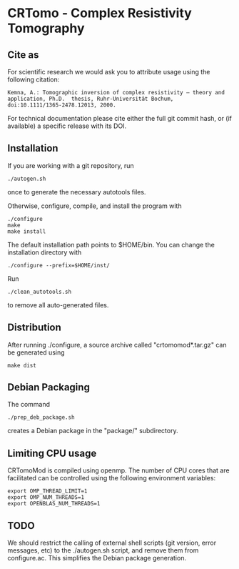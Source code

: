 # CRTomo - Complex Resistivity Tomography

## Cite as

For scientific research we would ask you to attribute usage using the following
citation:

	Kemna, A.: Tomographic inversion of complex resistivity – theory and
	application, Ph.D.  thesis, Ruhr-Universität Bochum,
	doi:10.1111/1365-2478.12013, 2000.

For technical documentation please cite either the full git commit hash, or (if
available) a specific release with its DOI.

## Installation

If you are working with a git repository, run

	./autogen.sh

once to generate the necessary autotools files.

Otherwise, configure, compile, and install the program with

	./configure
	make
	make install

The default installation path points to $HOME/bin. You can change the
installation directory with

	./configure --prefix=$HOME/inst/

Run

	./clean_autotools.sh

to remove all auto-generated files.

## Distribution

After running ./configure, a source archive called "crtomomod*.tar.gz" can be
generated using

	make dist

## Debian Packaging

The command

	./prep_deb_package.sh

creates a Debian package in the "package/" subdirectory.

## Limiting CPU usage

CRTomoMod is compiled using openmp. The number of CPU cores that are
facilitated can be controlled using the following environment variables:

	export OMP_THREAD_LIMIT=1
	export OMP_NUM_THREADS=1
	export OPENBLAS_NUM_THREADS=1

## TODO

We should restrict the calling of external shell scripts (git version, error
messages, etc) to the ./autogen.sh script, and remove them from configure.ac.
This simplifies the Debian package generation.

